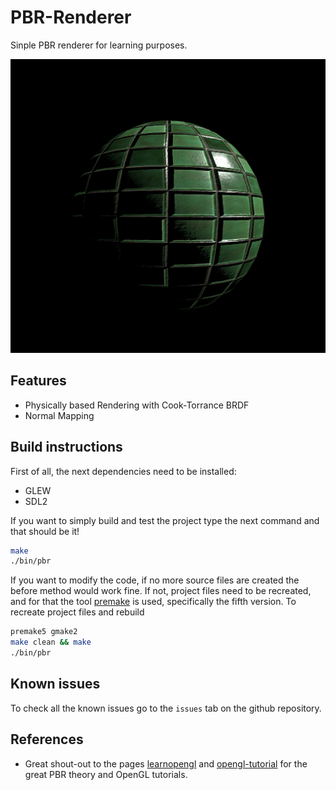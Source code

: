 # PBR-Renderer
Sinple PBR renderer for learning purposes. 

![image](doc/res/tiles_render.png)

## Features
* Physically based Rendering with Cook-Torrance BRDF
* Normal Mapping

## Build instructions
First of all, the next dependencies need to be installed:
* GLEW
* SDL2

If you want to simply build and test the project type the next command and that should be it!
``` bash
make
./bin/pbr
```
If you want to modify the code, if no more source files are created the before method would work fine. If not, project files need to be recreated, and for that the tool [premake](https://premake.github.io/) is used, specifically the fifth version. To recreate project files and rebuild 
```bash
premake5 gmake2
make clean && make
./bin/pbr
```

## Known issues
To check all the known issues go to the `issues` tab on the github repository.

## References
* Great shout-out to the pages [learnopengl](https://learnopengl.com/) and [opengl-tutorial](http://www.opengl-tutorial.org/) for the great PBR theory and OpenGL tutorials.
